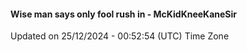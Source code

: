 #### Wise man says only fool rush in - McKidKneeKaneSir
Updated on 25/12/2024 - 00:52:54 (UTC) Time Zone
